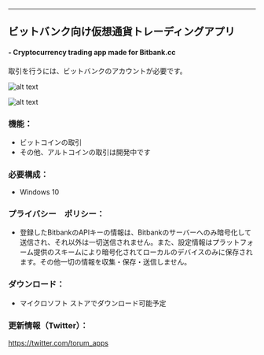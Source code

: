 
---------------------------------------

## ビットバンク向け仮想通貨トレーディングアプリ 
#### - Cryptocurrency trading app made for Bitbank.cc
取引を行うには、ビットバンクのアカウントが必要です。  

![alt text](https://github.com/torum/BitDesk/blob/master/docs/Images/BitDesk-screenshot.png?raw=true)

![alt text](https://github.com/torum/BitDesk/blob/master/docs/Images/BitDesk-Wallpaper.jpg?raw=true)
  
### 機能：
- ビットコインの取引
- その他、アルトコインの取引は開発中です  
  
### 必要構成：
- Windows 10

### プライバシー　ポリシー：
* 登録したBitbankのAPIキーの情報は、Bitbankのサーバーへのみ暗号化して送信され、それ以外は一切送信されません。また、設定情報はプラットフォーム提供のスキームにより暗号化されてローカルのデバイスのみに保存されます。その他一切の情報を収集・保存・送信しません。

### ダウンロード：  
- マイクロソフト ストアでダウンロード可能予定
 
### 更新情報（Twitter）： 
https://twitter.com/torum_apps
